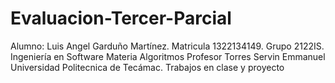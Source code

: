 # Evaluacion-Tercer-Parcial
Alumno: Luis Angel Garduño Martínez. Matricula 1322134149. Grupo 2122IS. Ingeniería en Software Materia Algoritmos Profesor Torres Servin Emmanuel Universidad Politecnica de Tecámac.  Trabajos en clase y proyecto
